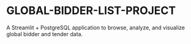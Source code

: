 # GLOBAL-BIDDER-LIST-PROJECT
A Streamlit + PostgreSQL application to browse, analyze, and visualize global bidder and tender data.
